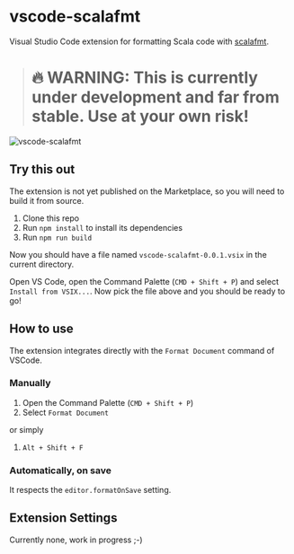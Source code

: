 # vscode-scalafmt

Visual Studio Code extension for formatting Scala code with [scalafmt](https://github.com/scalameta/scalafmt).

> # 🔥 WARNING: This is currently under development and far from stable. Use at your own risk!

![vscode-scalafmt](https://thumbs.gfycat.com/CautiousTeemingCatfish-size_restricted.gif)

## Try this out
The extension is not yet published on the Marketplace, so you will need to build it from source.

1. Clone this repo
2. Run `npm install` to install its dependencies
3. Run `npm run build`

Now you should have a file named `vscode-scalafmt-0.0.1.vsix` in the current directory.

Open VS Code, open the Command Palette (`CMD + Shift + P`) and select `Install from VSIX...`. Now pick the file above and you should be ready to go! 

## How to use

The extension integrates directly with the `Format Document` command of VSCode.

### Manually
1. Open the Command Palette (`CMD + Shift + P`)
2. Select `Format Document`

or simply

1. `Alt + Shift + F`

### Automatically, on save
It respects the `editor.formatOnSave` setting.

## Extension Settings

Currently none, work in progress ;-)
